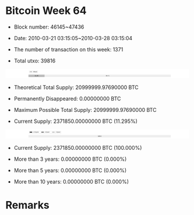 # Bitcoin Week 64

- Block number: 46145~47436

- Date: 2010-03-21 03:15:05~2010-03-28 03:15:04

- The number of transaction on this week: 1371

- Total utxo: 39816

![](../images/mined_week64.png)

- Theoretical Total Supply: 20999999.97690000 BTC

- Permanently Disappeared: 0.00000000 BTC

- Maximum Possible Total Supply: 20999999.97690000 BTC

- Current Supply: 2371850.00000000 BTC (11.295%)

![](../images/year_week64.png)


- Current Supply: 2371850.00000000 BTC (100.000%)

- More than 3 years: 0.00000000 BTC (0.000%)

- More than 5 years: 0.00000000 BTC (0.000%)

- More than 10 years: 0.00000000 BTC (0.000%)

# Remarks

